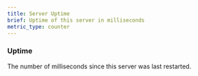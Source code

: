 ```yaml
---
title: Server Uptime
brief: Uptime of this server in milliseconds
metric_type: counter
---
```


### Uptime

The number of milliseconds since this server was last restarted.
